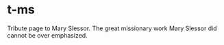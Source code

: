 # t-ms
Tribute page to Mary Slessor.
The great missionary work Mary Slessor did cannot be over emphasized.
